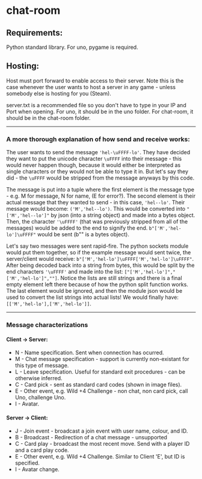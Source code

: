 # chat-room

## Requirements:

Python standard library. For uno, pygame is required.

## Hosting:

Host must port forward to enable access to their server. Note this is the case whenever the user wants to host a server in any game - unless somebody else is hosting for you (Steam).

server.txt is a recommended file so you don't have to type in your IP and Port when opening.
For uno, it should be in the uno folder.
For chat-room, it should be in the chat-room folder.

***

### A more thorough explanation of how send and receive works:

The user wants to send the message `'hel-\uFFFF-lo'`. 
They have decided they want to put the unicode character `\uFFFF` into their message - 
this would never happen though, because it would either be interpreted as single characters or 
they would not be able to type it in. But let's say they did - the `\uFFFF` would be stripped from 
the message anyways by this code.

The message is put into a tuple where the first element is the message type - 
e.g. M for message, N for name, (E for error?). The second element is their actual message that
they wanted to send - in this case, `'hel--lo'`. Their message would become:
`('M','hel--lo')`. This would be converted into `"['M','hel--lo']"` by json (into a string object)
and made into a bytes object. Then, the character `'\uFFFF'` (that was previously stripped from
all of the messages) would be added to the end to signify the end.
`b"['M','hel-lo']\uFFFF"` would be sent (b"" is a bytes object).

Let's say two messages were sent rapid-fire. The python sockets module would put them together, so
if the example message would sent twice, the server/client would receive:
`b"['M','hel-lo']\uFFFF['M','hel-lo']\uFFFF"`. After being decoded back into a string from bytes,
this would be split by the end characters `'\uFFFF'` and made into the list:
`["['M','hel-lo']","['M','hel-lo']",""]`. Notice the lists are still strings and there is a final
empty element left there because of how the python split function works.
The last element would be ignored, and then the module json would be used to convert the list strings
into actual lists! We would finally have:
`[['M','hel-lo'],['M','hel-lo']]`.

***

### Message characterizations

#### Client -> Server:
* N - Name specification. Sent when connection has ocurred.
* M - Chat message specification - support is currently non-existant for this type of message.
* L - Leave specification. Useful for standard exit procedures - can be otherwise inferred.
* C - Card pick - sent as standard card codes (shown in image files).
* E - Other event, e.g. Wild +4 Challenge - non chat, non card pick, call Uno, challenge Uno.
* I - Avatar.

#### Server -> Client:
* J - Join event - broadcast a join event with user name, colour, and ID.
* B - Broadcast - Redirection of a chat message - unsupported
* C - Card play - broadcast the most recent move. Send with a player ID and a card play code.
* E - Other event, e.g. Wild +4 Challenge. Similar to Client 'E', but ID is specified.
* I - Avatar change.
